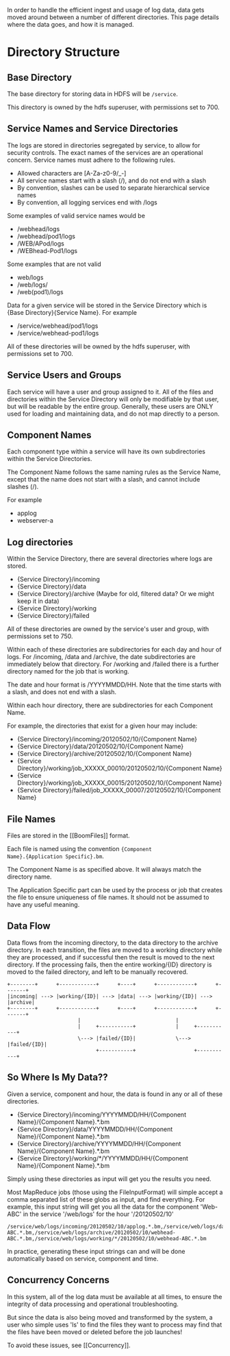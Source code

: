 In order to handle the efficient ingest and usage of log data, data gets moved around between a number of different directories.  This page details where the data goes, and how it is managed.

# Directory Structure

## Base Directory

The base directory for storing data in HDFS will be <code>/service</code>.

This directory is owned by the hdfs superuser, with permissions set to 700.

## Service Names and Service Directories

The logs are stored in directories segregated by service, to allow for security controls.  The exact names of the services are an operational concern.  Service names must adhere to the following rules.

- Allowed characters are [A-Za-z0-9/_-]
- All service names start with a slash (/), and do not end with a slash
- By convention, slashes can be used to separate hierarchical service names
- By convention, all logging services end with /logs

Some examples of valid service names would be

- /webhead/logs
- /webhead/pod1/logs
- /WEB/APod/logs
- /WEBhead-Pod1/logs

Some examples that are not valid

- web/logs
- /web/logs/
- /web(pod1)/logs

Data for a given service will be stored in the Service Directory which is {Base Directory}{Service Name}.  For example

- /service/webhead/pod1/logs
- /service/webhead-pod1/logs

All of these directories will be owned by the hdfs superuser, with permissions set to 700.

## Service Users and Groups

Each service will have a user and group assigned to it.  All of the files and directories within the Service Directory will only be modifiable by that user, but will be readable by the entire group.  Generally, these users are ONLY used for loading and maintaining data, and do not map directly to a person.

## Component Names

Each component type within a service will have its own subdirectories within the Service Directories.

The Component Name follows the same naming rules as the Service Name, except that the name does not start with a slash, and cannot include slashes (/).

For example

- applog
- webserver-a

## Log directories

Within the Service Directory, there are several directories where logs are stored.

- {Service Directory}/incoming
- {Service Directory}/data
- {Service Directory}/archive (Maybe for old, filtered data?  Or we might keep it in data)
- {Service Directory}/working
- {Service Directory}/failed

All of these directories are owned by the service's user and group, with permissions set to 750.

Within each of these directories are subdirectories for each day and hour of logs.  For /incoming, /data and /archive, the date subdirectories are immediately below that directory.  For /working and /failed there is a further directory named for the job that is working.

The date and hour format is /YYYYMMDD/HH.  Note that the time starts with a slash, and does not end with a slash.

Within each hour directory, there are subdirectories for each Component Name.

For example, the directories that exist for a given hour may include:

- {Service Directory}/incoming/20120502/10/{Component Name}
- {Service Directory}/data/20120502/10/{Component Name}
- {Service Directory}/archive/20120502/10/{Component Name}
- {Service Directory}/working/job_XXXXX_00010/20120502/10/{Component Name}
- {Service Directory}/working/job_XXXXX_00015/20120502/10/{Component Name}
- {Service Directory}/failed/job_XXXXX_00007/20120502/10/{Component Name}

## File Names

Files are stored in the [[BoomFiles]] format.

Each file is named using the convention <code>{Component Name}.{Application Specific}.bm</code>.

The Component Name is as specified above.  It will always match the directory name.

The Application Specific part can be used by the process or job that creates the file to ensure uniqueness of file names.  It should not be assumed to have any useful meaning.

## Data Flow
Data flows from the incoming directory, to the data directory to the archive directory.  In each transition, the files are moved to a working directory while they are processed, and if successful then the result is moved to the next directory.  If the processing fails, then the entire working/{ID} directory is moved to the failed directory, and left to be manually recovered.

```
+--------+      +------------+      +----+      +------------+      +-------+
|incoming| ---> |working/{ID}| ---> |data| ---> |working/{ID}| ---> |archive|
+--------+      +------------+      +----+      +------------+      +-------+
                       |                               |
                       |     +-----------+             |     +-----------+
                       \---> |failed/{ID}|             \---> |failed/{ID}|
                             +-----------+                   +-----------+
```

## So Where Is My Data??

Given a service, component and hour, the data is found in any or all of these directories.

- {Service Directory}/incoming/YYYYMMDD/HH/{Component Name}/{Component Name}.*.bm
- {Service Directory}/data/YYYYMMDD/HH/{Component Name}/{Component Name}.*.bm
- {Service Directory}/archive/YYYYMMDD/HH/{Component Name}/{Component Name}.*.bm
- {Service Directory}/working/\*/YYYYMMDD/HH/{Component Name}/{Component Name}.*.bm

Simply using these directories as input will get you the results you need.

Most MapReduce jobs (those using the FileInputFormat) will simple accept a comma separated list of these globs as input, and find everything.  For example, this input string will get you all the data for the component 'Web-ABC' in the service '/web/logs' for the hour '/20120502/10'

    /service/web/logs/incoming/20120502/10/applog.*.bm,/service/web/logs/data/20120502/10/webhead-ABC.*.bm,/service/web/logs/archive/20120502/10/webhead-ABC.*.bm,/service/web/logs/working/*/20120502/10/webhead-ABC.*.bm

In practice, generating these input strings can and will be done automatically based on service, component and time.

## Concurrency Concerns

In this system, all of the log data must be available at all times, to ensure the integrity of data processing and operational troubleshooting.

But since the data is also being moved and transformed by the system, a user who simple uses 'ls' to find the files they want to process may find that the files have been moved or deleted before the job launches!

To avoid these issues, see [[Concurrency]].
